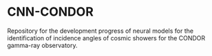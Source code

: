 # CNN-CONDOR
Repository for the development progress of neural models for the identification of incidence angles of cosmic showers for the CONDOR gamma-ray observatory.
